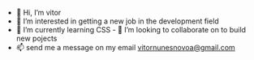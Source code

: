 - 👋 Hi, I’m vitor
- 👀 I’m interested in getting a new job in the development field
- 🌱 I’m currently learning CSS - 💞️ I’m looking to collaborate on to build new pojects
- 📫 send me a message on my email vitornunesnovoa@gmail.com

